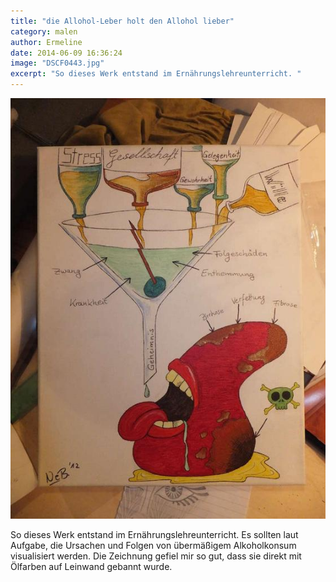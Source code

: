 ```yaml
---
title: "die Allohol-Leber holt den Allohol lieber"
category: malen
author: Ermeline
date: 2014-06-09 16:36:24
image: "DSCF0443.jpg"
excerpt: "So dieses Werk entstand im Ernährungslehreunterricht. "
---
```


![Die Alloholleber](DSCF0443.jpg)

So dieses Werk entstand im Ernährungslehreunterricht. Es sollten laut Aufgabe, die Ursachen und Folgen von übermäßigem Alkoholkonsum visualisiert werden. Die Zeichnung gefiel mir so gut, dass sie direkt mit Ölfarben auf Leinwand gebannt wurde.
